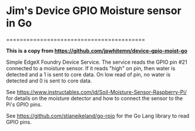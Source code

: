 # Jim's Device GPIO Moisture sensor in Go
=========================================

**This is a copy from https://github.com/jpwhitemn/device-gpio-moist-go**

Simple EdgeX Foundry Device Service.  The service reads the GPIO pin #21 connected to a moisture sensor.  If it reads "high" on pin, then water is detected and a 1 is sent to core data.  On low read of pin, no water is detected and 0 is sent to core data.

See https://www.instructables.com/id/Soil-Moisture-Sensor-Raspberry-Pi/ for details on the moisture detector and how to connect the sensor to the Pi's GPIO pins.

See https://github.com/stianeikeland/go-rpio for the Go Lang library to read GPIO pins.


